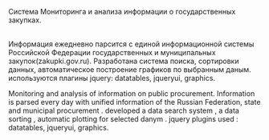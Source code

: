 
Система Мониторинга и анализа информации о государственных закупках.<br><br>

Информация ежедневно парсится с единой информационной системы Российской Федерации государственных и муниципальных закупок(zakupki.gov.ru). Разработана система поиска, сортировки данных, автоматическое построение графиков по выбранным даным. используются плагины jquery: datatables, jqueryui, graphics.

Monitoring and analysis of information on public procurement. Information is parsed every day with unified information of the Russian Federation, state and municipal procurement . developed a data search system , a data sorting , automatic plotting for selected danym . jquery plugins used : datatables, jqueryui, graphics.
